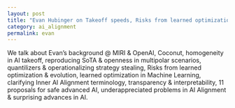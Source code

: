 ```yaml
---
layout: post
title: "Evan Hubinger on Takeoff speeds, Risks from learned optimization & Interpretability"
category: ai_alignment
permalink: evan
---
```


We talk about Evan’s background @ MIRI & OpenAI, Coconut, homogeneity in AI takeoff, reproducing SoTA & openness in multipolar scenarios, quantilizers & operationalizing strategy stealing, Risks from learned optimization & evolution, learned optimization in Machine Learning, clarifying Inner AI Alignment terminology, transparency & interpretability, 11 proposals for safe advanced AI, underappreciated problems in AI Alignment & surprising advances in AI.